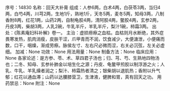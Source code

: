 序号：14830
名称：回天大补膏
组成：人参6两，白术4两，白茯苓3两，当归4两，白芍4两，川芎2两，生地1斤，熟地1斤，天冬5两，麦冬5两，知母3两，八制香附8两，红花1两，山药2两，自制龟胶4两，清阿胶4两，鳖胶4两，玄参2两，丹皮3两，柴胡3两，人乳2碗，牛乳半斤，羊乳半斤，梨汁1碗，柿霜3两。
出处：《陈素庵妇科补解》卷一。
主治：虚损痨瘵之血枯。血枯则月水断绝，其外症畏寒发热，肌肉消瘦，皮肤干涩，爪甲青而不润，饮食减少，大便溏泄，小便痛而数，口干，咽燥，渐成劳瘵。脉侯左寸、左右尺必微而涩，右关必沉弦，左关必虚细。
加减：None
功效：None
用法用量：None
制备方法：None
临床应用：None
各家论述：是方参、苓、术、草四君子汤也；归、芎、芍、生熟地四物汤也；二冬、知母、玄参补肺金以培生化之源；丹皮、龟鳖甲煎胶以制浮游之火；人乳、牛乳、羊乳燥者润之；梨汁、柿霜热者清之；银柴胡以退肌热；香附以升气郁；红花以通血滞；山药以达腰膝营卫，生津液，健脾和胃，真有回天之功。
用药禁忌：None
附注：None
